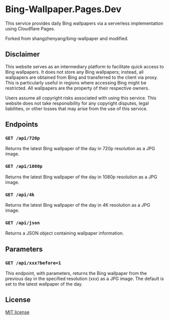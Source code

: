 # Bing-Wallpaper.Pages.Dev
This service provides daily Bing wallpapers via a serverless implementation using Cloudflare Pages.

Forked from shangzhenyang/bing-wallpaper and modified.

## Disclaimer
This website serves as an intermediary platform to facilitate quick access to Bing wallpapers. It does not store any Bing wallpapers; instead, all wallpapers are obtained from Bing and transferred to the client via proxy. This is particularly useful in regions where accessing Bing might be restricted. All wallpapers are the property of their respective owners.

Users assume all copyright risks associated with using this service. This website does not take responsibility for any copyright disputes, legal liabilities, or other losses that may arise from the use of this service.

## Endpoints
### `GET /api/720p`
Returns the latest Bing wallpaper of the day in 720p resolution as a JPG image.

### `GET /api/1080p`
Returns the latest Bing wallpaper of the day in 1080p resolution as a JPG image.

### `GET /api/4k`
Returns the latest Bing wallpaper of the day in 4K resolution as a JPG image.

### `GET /api/json`
Returns a JSON object containing wallpaper information.

## Parameters
### `GET /api/xxx?before=1`
This endpoint, with parameters, returns the Bing wallpaper from the previous day in the specified resolution (xxx) as a JPG image. The default is set to the latest wallpaper of the day.

## License
[MIT license](LICENSE)
